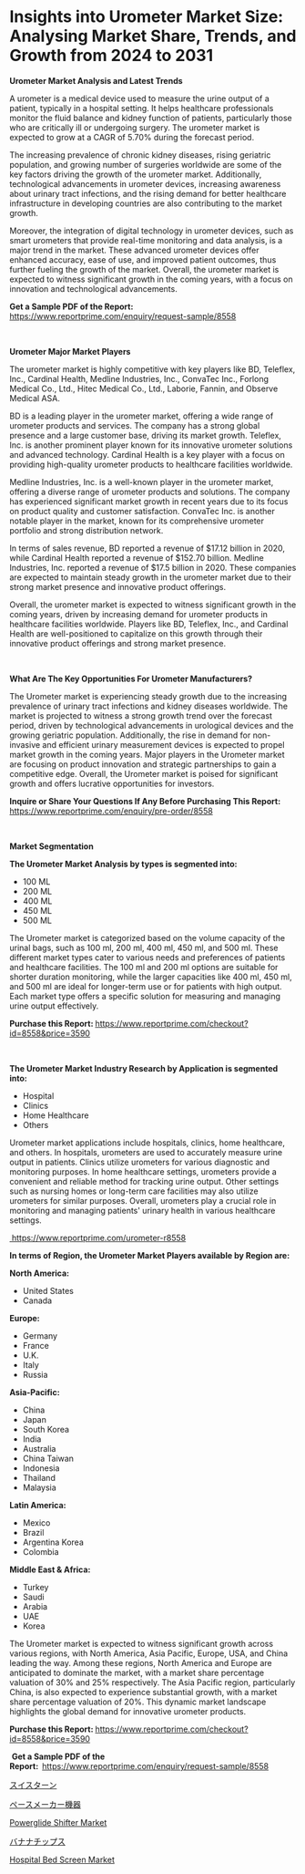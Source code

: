 <p><h1>Insights into Urometer Market Size: Analysing Market Share, Trends, and Growth from 2024 to 2031</h1></p><p><strong>Urometer Market Analysis and Latest Trends</strong></p>
<p><p>A urometer is a medical device used to measure the urine output of a patient, typically in a hospital setting. It helps healthcare professionals monitor the fluid balance and kidney function of patients, particularly those who are critically ill or undergoing surgery. The urometer market is expected to grow at a CAGR of 5.70% during the forecast period.</p><p>The increasing prevalence of chronic kidney diseases, rising geriatric population, and growing number of surgeries worldwide are some of the key factors driving the growth of the urometer market. Additionally, technological advancements in urometer devices, increasing awareness about urinary tract infections, and the rising demand for better healthcare infrastructure in developing countries are also contributing to the market growth.</p><p>Moreover, the integration of digital technology in urometer devices, such as smart urometers that provide real-time monitoring and data analysis, is a major trend in the market. These advanced urometer devices offer enhanced accuracy, ease of use, and improved patient outcomes, thus further fueling the growth of the market. Overall, the urometer market is expected to witness significant growth in the coming years, with a focus on innovation and technological advancements.</p></p>
<p><strong>Get a Sample PDF of the Report:&nbsp;</strong> <a href="https://www.reportprime.com/enquiry/request-sample/8558">https://www.reportprime.com/enquiry/request-sample/8558</a></p>
<p>&nbsp;</p>
<p><strong>Urometer Major Market Players</strong></p>
<p><p>The urometer market is highly competitive with key players like BD, Teleflex, Inc., Cardinal Health, Medline Industries, Inc., ConvaTec Inc., Forlong Medical Co., Ltd., Hitec Medical Co., Ltd., Laborie, Fannin, and Observe Medical ASA. </p><p>BD is a leading player in the urometer market, offering a wide range of urometer products and services. The company has a strong global presence and a large customer base, driving its market growth. Teleflex, Inc. is another prominent player known for its innovative urometer solutions and advanced technology. Cardinal Health is a key player with a focus on providing high-quality urometer products to healthcare facilities worldwide. </p><p>Medline Industries, Inc. is a well-known player in the urometer market, offering a diverse range of urometer products and solutions. The company has experienced significant market growth in recent years due to its focus on product quality and customer satisfaction. ConvaTec Inc. is another notable player in the market, known for its comprehensive urometer portfolio and strong distribution network.</p><p>In terms of sales revenue, BD reported a revenue of $17.12 billion in 2020, while Cardinal Health reported a revenue of $152.70 billion. Medline Industries, Inc. reported a revenue of $17.5 billion in 2020. These companies are expected to maintain steady growth in the urometer market due to their strong market presence and innovative product offerings.</p><p>Overall, the urometer market is expected to witness significant growth in the coming years, driven by increasing demand for urometer products in healthcare facilities worldwide. Players like BD, Teleflex, Inc., and Cardinal Health are well-positioned to capitalize on this growth through their innovative product offerings and strong market presence.</p></p>
<p>&nbsp;</p>
<p><strong>What Are The Key Opportunities For Urometer Manufacturers?</strong></p>
<p><p>The Urometer market is experiencing steady growth due to the increasing prevalence of urinary tract infections and kidney diseases worldwide. The market is projected to witness a strong growth trend over the forecast period, driven by technological advancements in urological devices and the growing geriatric population. Additionally, the rise in demand for non-invasive and efficient urinary measurement devices is expected to propel market growth in the coming years. Major players in the Urometer market are focusing on product innovation and strategic partnerships to gain a competitive edge. Overall, the Urometer market is poised for significant growth and offers lucrative opportunities for investors.</p></p>
<p><strong>Inquire or Share Your Questions If Any Before Purchasing This Report:</strong> <a href="https://www.reportprime.com/enquiry/pre-order/8558">https://www.reportprime.com/enquiry/pre-order/8558</a></p>
<p>&nbsp;</p>
<p><strong>Market Segmentation</strong></p>
<p><strong>The Urometer Market Analysis by types is segmented into:</strong></p>
<p><ul><li>100 ML</li><li>200 ML</li><li>400 ML</li><li>450 ML</li><li>500 ML</li></ul></p>
<p><p>The Urometer market is categorized based on the volume capacity of the urinal bags, such as 100 ml, 200 ml, 400 ml, 450 ml, and 500 ml. These different market types cater to various needs and preferences of patients and healthcare facilities. The 100 ml and 200 ml options are suitable for shorter duration monitoring, while the larger capacities like 400 ml, 450 ml, and 500 ml are ideal for longer-term use or for patients with high output. Each market type offers a specific solution for measuring and managing urine output effectively.</p></p>
<p><strong>Purchase this Report:&nbsp;</strong><a href="https://www.reportprime.com/checkout?id=8558&price=3590">https://www.reportprime.com/checkout?id=8558&price=3590</a></p>
<p>&nbsp;</p>
<p><strong>The Urometer Market Industry Research by Application is segmented into:</strong></p>
<p><ul><li>Hospital</li><li>Clinics</li><li>Home Healthcare</li><li>Others</li></ul></p>
<p><p>Urometer market applications include hospitals, clinics, home healthcare, and others. In hospitals, urometers are used to accurately measure urine output in patients. Clinics utilize urometers for various diagnostic and monitoring purposes. In home healthcare settings, urometers provide a convenient and reliable method for tracking urine output. Other settings such as nursing homes or long-term care facilities may also utilize urometers for similar purposes. Overall, urometers play a crucial role in monitoring and managing patients' urinary health in various healthcare settings.</p></p>
<p><a href="https://www.reportprime.com/urometer-r8558">&nbsp;https://www.reportprime.com/urometer-r8558</a></p>
<p><strong>In terms of Region, the Urometer Market Players available by Region are:</strong></p>
<p>
    <p> <strong> North America: </strong>
        <ul>
            <li>United States</li>
            <li>Canada</li>
        </ul>
        </p> 
    <p> <strong> Europe: </strong>
        <ul>
            <li>Germany</li>
            <li>France</li>
            <li>U.K.</li>
            <li>Italy</li>
            <li>Russia</li>
        </ul>
        </p> 
    <p> <strong> Asia-Pacific: </strong>
        <ul>
            <li>China</li>
            <li>Japan</li>
            <li>South Korea</li>
            <li>India</li>
            <li>Australia</li>
            <li>China Taiwan</li>
            <li>Indonesia</li>
            <li>Thailand</li>
            <li>Malaysia</li>
        </ul>
        </p> 
    <p> <strong> Latin America: </strong>
        <ul>
            <li>Mexico</li>
            <li>Brazil</li>
            <li>Argentina Korea</li>
            <li>Colombia</li>
        </ul>
        </p> 
    <p> <strong> Middle East & Africa: </strong>
        <ul>
            <li>Turkey</li>
            <li>Saudi</li>
            <li>Arabia</li>
            <li>UAE</li>
            <li>Korea</li>
        </ul>
    </p>
    </p>
<p><p>The Urometer market is expected to witness significant growth across various regions, with North America, Asia Pacific, Europe, USA, and China leading the way. Among these regions, North America and Europe are anticipated to dominate the market, with a market share percentage valuation of 30% and 25% respectively. The Asia Pacific region, particularly China, is also expected to experience substantial growth, with a market share percentage valuation of 20%. This dynamic market landscape highlights the global demand for innovative urometer products.</p></p>
<p><strong>Purchase this Report: </strong><a href="https://www.reportprime.com/checkout?id=8558&price=3590">https://www.reportprime.com/checkout?id=8558&price=3590</a></p>
<p>&nbsp;<strong>Get a Sample PDF of the Report:&nbsp;&nbsp;</strong><a href="https://www.reportprime.com/enquiry/request-sample/8558">https://www.reportprime.com/enquiry/request-sample/8558</a></p>
<p><strong></strong></p>
<p><p><a href="https://github.com/marbadji/Market-Research-Report-List-1/blob/main/465198522981.md">スイスターン</a></p><p><a href="https://medium.com/@chelsealowe1964/%E3%83%9A%E3%83%BC%E3%82%B9%E3%83%A1%E3%83%BC%E3%82%AB%E3%83%BC%E8%A3%85%E7%BD%AE%E3%81%AE%E5%B8%82%E5%A0%B4%E8%A6%8F%E6%A8%A1-cagr-%E5%8B%95%E5%90%912024-2030-32bb1c1d8ed4">ペースメーカー機器</a></p><p><a href="https://view.publitas.com/reportprime-1/powerglide-shifter-market-focuses-on-market-share-size-and-projected-forecast-till-2031/">Powerglide Shifter Market</a></p><p><a href="https://github.com/KaydenJohns1964/Market-Research-Report-List-1/blob/main/809432922983.md">バナナチップス</a></p><p><a href="https://github.com/mancsybtousav/Market-Research-Report-List-2/blob/main/hospital-bed-screen-market.md">Hospital Bed Screen Market</a></p></p>